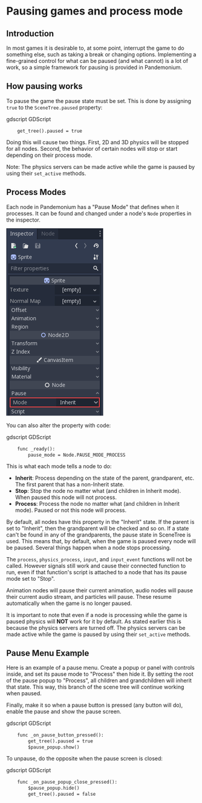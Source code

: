 

Pausing games and process mode
==============================

Introduction
------------

In most games it is desirable to, at some point, interrupt the
game to do something else, such as taking a break or changing options.
Implementing a fine-grained control for what can be paused (and what cannot)
is a lot of work, so a simple framework for pausing is provided in
Pandemonium.

How pausing works
-----------------

To pause the game the pause state must be set. This is done by assigning
`true` to the `SceneTree.paused` property:

gdscript GDScript

```
    get_tree().paused = true
```

Doing this will cause two things. First, 2D and 3D physics will be stopped
for all nodes. Second, the behavior of certain nodes will stop or start
depending on their process mode.

Note:
 The physics servers can be made active while the game is
          paused by using their `set_active` methods.

Process Modes
-------------

Each node in Pandemonium has a "Pause Mode" that defines when it processes. It can
be found and changed under a node's `Node` properties in the inspector.

![](img/pausemode.png)

You can also alter the property with code:

gdscript GDScript

```
    func _ready():
        pause_mode = Node.PAUSE_MODE_PROCESS
```

This is what each mode tells a node to do:  

-  **Inherit**: Process depending on the state of the parent,
   grandparent, etc. The first parent that has a non-Inherit state.
-  **Stop**: Stop the node no matter what (and children in Inherit
   mode). When paused this node will not process.
-  **Process**: Process the node no matter what (and children in Inherit
   mode). Paused or not this node will process.

By default, all nodes have this property in the "Inherit" state. If the
parent is set to "Inherit", then the grandparent will be checked and so
on. If a state can't be found in any of the grandparents, the pause state
in SceneTree is used. This means that, by default, when the game is paused
every node will be paused. Several things happen when a node stops processing.

The `process`, `physics_process`, `input`, and `input_event` functions
will not be called. However signals still work and cause their connected function to
run, even if that function's script is attached to a node that has its pause
mode set to "Stop".

Animation nodes will pause their current animation, audio nodes
will pause their current audio stream, and particles will pause. These resume
automatically when the game is no longer paused.

It is important to note that even if a node is processing while the game is
paused physics will **NOT** work for it by default. As stated earlier this is
because the physics servers are turned off. The physics servers can be made
active while the game is paused by using their `set_active` methods.

Pause Menu Example
------------------

Here is an example of a pause menu. Create a popup or panel with controls
inside, and set its pause mode to "Process" then hide it. By setting the
root of the pause popup to "Process", all children and grandchildren will
inherit that state. This way, this branch of the scene tree will continue
working when paused.

Finally, make it so when a pause button is pressed (any button will do),
enable the pause and show the pause screen.

gdscript GDScript

```
    func _on_pause_button_pressed():
        get_tree().paused = true
        $pause_popup.show()
```

To unpause, do the opposite when the pause screen is
closed:

gdscript GDScript

```
    func _on_pause_popup_close_pressed():
        $pause_popup.hide()
        get_tree().paused = false
```
